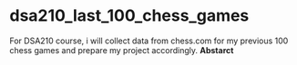# dsa210_last_100_chess_games
For DSA210 course, i will collect data from chess.com for my previous 100 chess games and prepare my project accordingly.
**Abstarct**
